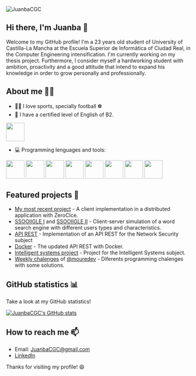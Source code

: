 
 <img src="https://komarev.com/ghpvc/?username=JuanbaCGC" alt="JuanbaCGC" />

## Hi there, I'm Juanba 👋

Welcome to my GitHub profile! I'm a 23 years old student of University of Castilla-La Mancha at the Escuela Superior de Informática of Ciudad Real, in the Computer Engineering intensification. I'm currently working on my thesis project. Furthermore, I consider myself a hardworking student with ambition, proactivity and a good attitude that intend to expand his knowledge in order to grow personally and professionally.

## About me 👨‍💻
- 🙋‍♂️ I love sports, specially football ⚽
- 🏴󠁧󠁢󠁥󠁮󠁧󠁿 I have a certified level of English of B2.

<code><a target="_blank"><img height="50" src="https://www.academiaemprende.com/aulavirtual/pluginfile.php/25/course/overviewfiles/B2-INGLES.jpg"></a></code>

- 💻 Programming lenguages and tools:

<code><a target="_blank"><img height="50" src="https://i.blogs.es/075dfa/linux-win/1366_2000.jpeg"></a></code>
<code><a target="_blank"><img height="50" src="https://elblogdecodigo.files.wordpress.com/2014/12/java_logo.png"></a></code>
<code><a target="_blank"><img height="50" src="https://img.icons8.com/color/452/c-programming.png"></a></code>
<code><a target="_blank"><img height="50" src="https://img2.freepng.es/20180408/pew/kisspng-the-c-programming-language-computer-icons-comput-programming-5acadc2dec0be9.0824244915232440779669.jpg"></a></code>
<code><a target="_blank"><img height="50" src="https://img.icons8.com/color/452/python.png"></a></code>
<code><a target="_blank"><img height="50" src="https://i.pinimg.com/originals/07/90/ab/0790ab2e4e0e578223367ac5e7bbe19d.jpg"></a></code>
<code><a target="_blank"><img height="50" src="https://cdn.icon-icons.com/icons2/2107/PNG/512/file_type_vscode_icon_130084.png"></a></code>
<code><a target="_blank"><img height="50" src="https://logos-world.net/wp-content/uploads/2021/02/Docker-Symbol.png"></a></code>

## Featured projects 💼

- [My most recent project](https://github.com/JuanbaCGC/JuanBautistaCGC_Distribuidos) - A client implementation in a distributed application with ZeroCIce.
- [SSOOIIGLE I](https://github.com/JuanbaCGC/SSOOIIGLE-Part-1) and [SSOOIIGLE II](https://github.com/JuanbaCGC/SSOOIIGLE-Part-2) - Client-server simulation of a word search engine with different users types and characteristics.
- [API REST](https://github.com/JuanbaCGC/Seguridad-en-Redes) - Implementation of an API REST for the Network Security subject
- [Docker](https://github.com/JuanbaCGC/P4-SegRed) - The updated API REST with Docker.
- [Intelligent systems project](https://github.com/JuanbaCGC/SI_LAB_B1_1) - Project for the Intelligent Systems subject.
- [Weekly chalenges](https://github.com/JuanbaCGC/retos-programacion-2023) of [@mouredev](https://github.com/mouredev) - Diferents programming chalenges with some solutions.

## GitHub statistics 📊

Take a look at my GitHub statistics!

[![JuanbaCGC's GitHub stats](https://github-readme-stats.vercel.app/api?username=JuanbaCGC&count_private=true&show_icons=true&?theme=merko)](https://github.com/anuraghazra/github-readme-stats)


## How to reach me 📫

- Email: [JuanbaCGC@gmail.com](mailto:juanbacgc@gmail.com)
- [LinkedIn](https://www.linkedin.com/in/juanbautista-castano-garciacervigon/)


Thanks for visiting my profile! 😄
